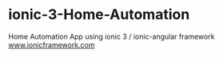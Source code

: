 # ionic-3-Home-Automation
Home Automation App using ionic 3 / ionic-angular framework  www.ionicframework.com
